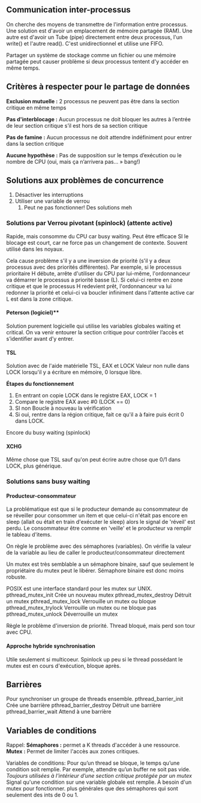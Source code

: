 ## Communication inter-processus
On cherche des moyens de transmettre de l'information entre processus.
Une solution est d'avoir un emplacement de mémoire partagée (RAM). 
Une autre est d'avoir un Tube (pipe) directement entre deux processus, l'un write() et l'autre read(). C'est unidirectionnel et utilise une FIFO.

Partager un système de stockage comme un fichier ou une mémoire partagée peut causer problème si deux processus tentent d'y accéder en même temps.

## Critères à respecter pour le partage de données
**Exclusion mutuelle :** 
2 processus ne peuvent pas être dans la section critique en même temps

**Pas d'interblocage :**
Aucun processus ne doit bloquer les autres à l’entrée de leur section critique s’il est hors de sa section critique

**Pas de famine :**
Aucun processus ne doit attendre indéfiniment pour entrer dans la section critique

**Aucune hypothèse :**
Pas de supposition sur le temps d’exécution ou le nombre de CPU (oui, mais ça n’arrivera pas… » bang!)

## Solutions aux problèmes de concurrence
1. Désactiver les interruptions
2. Utiliser une variable de verrou
	1. Peut ne pas fonctionner!
Des solutions meh

### Solutions par Verrou pivotant (spinlock) (attente active)
Rapide, mais consomme du CPU car busy waiting.
Peut être efficace SI le blocage est court, car ne force pas un changement de contexte. Souvent utilisé dans les noyaux.

Cela cause problème s'il y a une inversion de priorité (s'il y a deux processus avec des priorités différentes). Par exemple, si le processus prioritaire H débute, arrête d'utiliser du CPU par lui-même, l'ordonnanceur va démarrer le processus a priorité basse (L). Si celui-ci rentre en zone critique et que le processus H redevient prêt, l'ordonnanceur va lui redonner la priorité et celui-ci va boucler infiniment dans l'attente active car L est dans la zone critique.
#### Peterson (logiciel)**
Solution purement logicielle qui utilise les variables globales waiting et critical.
On va venir entourer la section critique pour contrôler l’accès et s’identifier avant d’y entrer.
#### TSL
Solution avec de l'aide matérielle TSL, EAX et LOCK
Valeur non nulle dans LOCK lorsqu'il y a écriture en mémoire, 0 lorsque libre.

**Étapes du fonctionnement**
1. En entrant on copie LOCK dans le registre EAX, LOCK = 1
2. Compare le registre EAX avec #0 (LOCK == 0)
3. SI non Boucle à nouveau la vérification
4. Si oui, rentre dans la région critique, fait ce qu'il a à faire puis écrit 0 dans LOCK.

Encore du busy waiting (spinlock)
#### XCHG
Même chose que TSL sauf qu'on peut écrire autre chose que 0/1 dans LOCK, plus générique.

### Solutions sans busy waiting
#### Producteur-consommateur
La problématique est que si le producteur demande au consommateur de se réveiller pour consommer un item et que celui-ci n'était pas encore en sleep (allait ou était en train d'exécuter le sleep) alors le signal de 'réveil' est perdu. Le consommateur être comme en 'veille' et le producteur va remplir le tableau d'items. 

On règle le problème avec des sémaphores (variables). On vérifie la valeur de la variable au lieu de caller le producteur/consommateur directement

Un mutex est très semblable a un sémaphore binaire, sauf que seulement le propriétaire du mutex peut le libérer. Sémaphore binaire est donc moins robuste.

POSIX est une interface standard pour les mutex sur UNIX.
pthread_mutex_init           Crée un nouveau mutex 
pthread_mutex_destroy    Détruit un mutex 
pthread_mutex_lock          Verrouille un mutex ou bloque 
pthread_mutex_trylock      Verrouille un mutex ou ne bloque pas 
pthread_mutex_unlock      Déverrouille un mutex

Règle le problème d'inversion de priorité.
Thread bloqué, mais perd son tour avec CPU.
#### Approche hybride synchronisation
Utile seulement si multicoeur.
Spinlock up peu si le thread possédant le mutex est en cours d'exécution, bloque après.
## Barrières
Pour synchroniser un groupe de threads ensemble.
pthread_barrier_init           Crée une barrière 
pthread_barrier_destroy    Détruit une barrière 
pthread_barrier_wait          Attend à une barrière

## Variables de conditions
Rappel:
**Sémaphores :** permet a K threads d'accéder à une ressource.
**Mutex :** Permet de limiter l'accès aux zones critiques.

Variables de conditions:
Pour qu’un thread se bloque, le temps qu’une condition soit remplie. Par exemple, attendre qu’un buffer ne soit pas vide.
*Toujours utilisées à l’intérieur d’une section critique protégée par un mutex*
Signal qu'une condition sur une variable globale est remplie.
À besoin d'un mutex pour fonctionner.
plus générales que des sémaphores qui sont seulement des ints de 0 ou 1.


